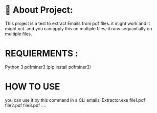 # 💫 About Project:
This project is a test to extract Emails from pdf files. it might work and it might not. 
and you can apply this on multiple files,
it runs sequantially on multiple files.

# REQUIERMENTS :
Python 3
pdfminer3 (pip install pdfminer3)

# HOW TO USE

you can use it by this command 
in a CLI
emails_Extractor.exe file1.pdf file2.pdf file3.pdf ....
